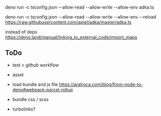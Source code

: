 deno run -c tsconfig.json --allow-read --allow-write --allow-env adka.ts

deno run -c tsconfig.json --allow-read --allow-write --allow-env --reload https://raw.githubusercontent.com/apiel/adka/master/adka.ts


instead of deps
https://deno.land/manual/linking_to_external_code/import_maps


## ToDo

- test > github workflow

- asset
- load bundle and js file
    https://aralroca.com/blog/from-node-to-deno#webpack-parcel-rollup
- bundle css / scss
- turbolinks?
